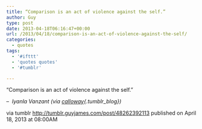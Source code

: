 ```yaml
---
title: “Comparison is an act of violence against the self.”
author: Guy
type: post
date: 2013-04-18T06:16:47+00:00
url: /2013/04/18/comparison-is-an-act-of-violence-against-the-self/
categories:
  - quotes
tags:
  - '#ifttt'
  - 'quotes quotes'
  - '#tumblr'

---
```

“Comparison is an act of violence against the self.”

&#8211; _<span class="Apple-style-span"> Iyanla Vanzant</span> (via [calloway][1]{.tumblr_blog})_

via tumblr http://tumblr.guyjames.com/post/48262392113 published on April 18, 2013 at 08:00AM

 [1]: http://calloway.tumblr.com/